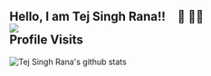 <!--###  -->
<div>
  <h2>
    Hello, I am Tej Singh Rana!! 👋 🧑‍🎓
    <br/>
    <img src="https://profile-counter.glitch.me/tej-singh-rana/count.svg"/>
    <br/>
    Profile Visits
  </h2>
</div>

![Tej Singh Rana's github stats](https://github-readme-stats.vercel.app/api?username=tej-singh-rana&show_icons=true&theme=cobalt&include_all_commits=true&)

<!--
**Tej-Singh-Rana/Tej-Singh-Rana** is a ✨ _special_ ✨ repository because its `README.md` (this file) appears on your GitHub profile.

Here are some ideas to get you started:

- 🔭 I’m currently working on ...
- 🌱 I’m currently learning ...
- 👯 I’m looking to collaborate on ...
- 🤔 I’m looking for help with ...
- 💬 Ask me about ...
- 📫 How to reach me: ...
- 😄 Pronouns: ...
- ⚡ Fun fact: ...
-->
